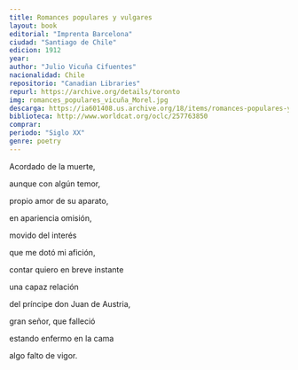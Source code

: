 ```yaml
---
title: Romances populares y vulgares
layout: book
editorial: "Imprenta Barcelona"
ciudad: "Santiago de Chile"
edicion: 1912
year:
author: "Julio Vicuña Cifuentes"
nacionalidad: Chile
repositorio: "Canadian Libraries"
repurl: https://archive.org/details/toronto
img: romances_populares_vicuña_Morel.jpg
descarga: https://ia601408.us.archive.org/18/items/romances-populares-y-vulgares-julio-vicuna-cifuentes/Romances%20Populares%20y%20Vulgares%20-%20Julio%20Vicu%C3%B1a%20Cifuentes.pdf
biblioteca: http://www.worldcat.org/oclc/257763850
comprar: 
periodo: "Siglo XX"
genre: poetry
---
```

 

Acordado de la muerte,
 
aunque con algún temor,
 
propio amor de su aparato,

en apariencia omisión,

movido del interés 

que me dotó mi afición,

contar quiero en breve instante 

una capaz relación 

del príncipe don Juan de Austria,

gran señor, que falleció

estando enfermo en la cama

algo falto de vigor.

